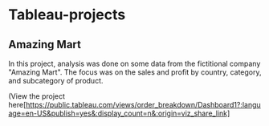 # Tableau-projects

## Amazing Mart 
In this project, analysis was done on some data from the fictitional company "Amazing Mart".
The focus was on the sales and profit by country, category, and subcategory of product.

(View the project here[https://public.tableau.com/views/order_breakdown/Dashboard1?:language=en-US&publish=yes&:display_count=n&:origin=viz_share_link]
